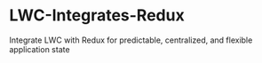 # LWC-Integrates-Redux
Integrate LWC with Redux for predictable, centralized, and flexible application state
